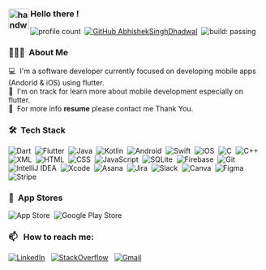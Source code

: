 ### <img alt="handwavegif" src="https://user-images.githubusercontent.com/39513876/112366216-8cfe7400-8cfe-11eb-8116-7d3dbae20e97.gif" width='40' align="left"/> Hello there !
![profile count](https://komarev.com/ghpvc/?username=prafulkorat&color=red)&nbsp;
[![GitHub AbhishekSinghDhadwal](https://img.shields.io/github/followers/prafulkorat?label=follow&style=social)](https://github.com/msyamsularif)&nbsp;
![build: passing](https://img.shields.io/badge/build-passing-success)
### 👨🏻‍💻 &nbsp;About Me

💻 &nbsp;I'm a software developer currently focused on developing mobile apps (Andorid & iOS) using flutter.\
🌱 &nbsp;I'm on track for learn more about mobile development especially on flutter.\
📄 &nbsp;For more info **resume** please contact me Thank You.


### 🛠 &nbsp;Tech Stack

![Dart](https://img.shields.io/badge/Dart-%230175C2.svg?logo=dart&logoColor=white)&nbsp;
![Flutter](https://img.shields.io/badge/Flutter-02569B?logo=flutter&logoColor=fff)&nbsp;
![Java](https://img.shields.io/badge/Java-%23ED8B00.svg?logo=openjdk&logoColor=white)&nbsp;
![Kotlin](https://img.shields.io/badge/Kotlin-%237F52FF.svg?logo=kotlin&logoColor=white)&nbsp;
![Android](https://img.shields.io/badge/Android-3DDC84?logo=android&logoColor=white)&nbsp;
![Swift](https://img.shields.io/badge/Swift-F54A2A?logo=swift&logoColor=white)&nbsp;
![iOS](https://img.shields.io/badge/iOS-000000?&logo=apple&logoColor=white)&nbsp;
![C](https://img.shields.io/badge/C-00599C?logo=c&logoColor=white)&nbsp;
![C++](https://img.shields.io/badge/C++-%2300599C.svg?logo=c%2B%2B&logoColor=white)&nbsp;
![XML](https://img.shields.io/badge/XML-767C52?logo=xml&logoColor=fff)&nbsp;
![HTML](https://img.shields.io/badge/HTML-%23E34F26.svg?logo=html5&logoColor=white)&nbsp;
![CSS](https://img.shields.io/badge/CSS-1572B6?logo=css3&logoColor=fff)&nbsp;
![JavaScript](https://img.shields.io/badge/JavaScript-F7DF1E?logo=javascript&logoColor=000)&nbsp;
![SQLite](https://img.shields.io/badge/SQLite-%2307405e.svg?logo=sqlite&logoColor=white)&nbsp;
![Firebase](https://img.shields.io/badge/Firebase-039BE5?logo=Firebase&logoColor=white)&nbsp;
![Git](https://img.shields.io/badge/-Git-05122A?style=flat&logo=git)&nbsp;
![IntelliJ IDEA](https://img.shields.io/badge/IntelliJIDEA-000000.svg?logo=intellij-idea&logoColor=white)&nbsp;
![Xcode](https://img.shields.io/badge/Xcode-007ACC?logo=Xcode&logoColor=white)&nbsp;
![Asana](https://img.shields.io/badge/Asana-F06A6A?logo=asana&logoColor=fff)&nbsp;
![Jira](https://img.shields.io/badge/Jira-0052CC?logo=jira&logoColor=fff)&nbsp;
![Slack](https://img.shields.io/badge/Slack-4A154B?logo=slack&logoColor=fff)&nbsp;
![Canva](https://img.shields.io/badge/Canva-%2300C4CC.svg?&logo=Canva&logoColor=white)&nbsp;
![Figma](https://img.shields.io/badge/Figma-F24E1E?logo=figma&logoColor=white)&nbsp;
![Stripe](https://img.shields.io/badge/Stripe-5851DD?logo=stripe&logoColor=fff)&nbsp;


### 🛒 &nbsp;App Stores

![App Store](https://img.shields.io/badge/App_Store-0D96F6?logo=app-store&logoColor=white)&nbsp;
![Google Play Store](https://img.shields.io/badge/Google_Play-414141?logo=google-play&logoColor=white)&nbsp;


### 📫 &nbsp; How to reach me:


<a href="https://www.linkedin.com/in/kp-android/"><img alt="LinkedIn" src="https://custom-icon-badges.demolab.com/badge/LinkedIn-0A66C2?logo=linkedin-white&logoColor=fff"/></a> &nbsp;
<a href="https://stackoverflow.com/users/12142021/praful-korat"><img alt="StackOverflow" src="https://img.shields.io/badge/-Stack%20Overflow-FE7A16?logo=stack-overflow&logoColor=white"/></a> &nbsp;
<a href="mailto:prafulkorat0908@gmail.com"><img alt="Gmail" src="https://img.shields.io/badge/Gmail-D14836?style=flat&logo=gmail&logoColor=white" /></a> &nbsp;
